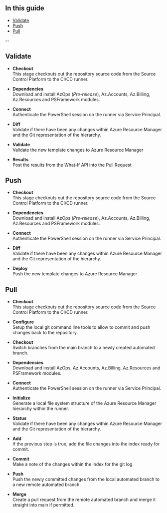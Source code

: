 ## In this guide

- [Validate](#validate)
- [Push](#push)
- [Pull](#pull)

--

## Validate

* **Checkout**  
  This stage checkouts out the repository source code from the Source Control Platform to the CI/CD runner.

* **Dependencies**  
  Download and install AzOps (*Pre-release*), Az.Accounts, Az.Billing, Az.Resources and PSFramework modules.

* **Connect**  
  Authenticate the PowerShell session on the runner via Service Principal.

* **Diff**  
  Validate if there have been any changes within Azure Resource Manager and the Git representation of the hierarchy.

* **Validate**  
  Validate the new template changes to Azure Resource Manager
  
* **Results**  
  Post the results from the What-If API into the Pull Request 

## Push

* **Checkout**  
  This stage checkouts out the repository source code from the Source Control Platform to the CI/CD runner.

* **Dependencies**  
  Download and install AzOps (*Pre-release*), Az.Accounts, Az.Billing, Az.Resources and PSFramework modules.

* **Connect**  
  Authenticate the PowerShell session on the runner via Service Principal.

* **Diff**  
  Validate if there have been any changes within Azure Resource Manager and the Git representation of the hierarchy.

* **Deploy**  
  Push the new template changes to Azure Resource Manager

## Pull

* **Checkout**  
  This stage checkouts out the repository source code from the Source Control Platform to the CI/CD runner.

* **Configure**  
  Setup the local git command line tools to allow to commit and push changes back to the repository.

* **Checkout**  
  Switch branches from the main branch to a newly created automated branch.

* **Dependencies**  
  Download and install AzOps, Az.Accounts, Az.Billing, Az.Resources and PSFramework modules.

* **Connect**  
  Authenticate the PowerShell session on the runner via Service Principal.

* **Initialize**  
  Generate a local file system structure of the Azure Resource Manager hierarchy within the runner.

* **Status**  
  Validate if there have been any changes within Azure Resource Manager and the Git representation of the hierarchy.

* **Add**  
  If the previous step is true, add the file changes into the index ready for commit.

* **Commit**  
  Make a note of the changes within the index for the git log.

* **Push**  
  Push the newly committed changes from the local automated branch to a new remote automated branch.

* **Merge**  
  Create a pull request from the remote automated branch and merge it straight into main if permitted.
